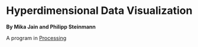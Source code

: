 Hyperdimensional Data Visualization
===================================
**By Mika Jain and Philipp Steinmann**

A program in [Processing](http://www.processing.org/)
